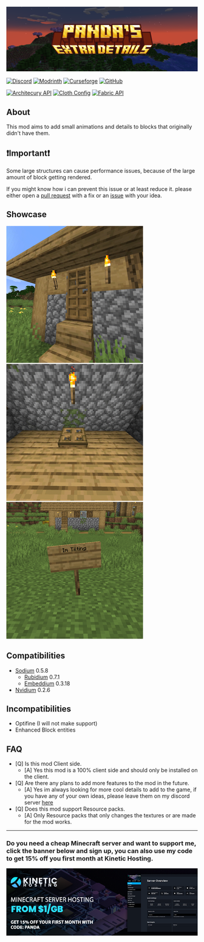 ![](https://github.com/PandaDap2006/Pandas-Extra-Details/blob/master/assets_for_readme/banner.png?raw=true)

[![Discord](https://img.shields.io/discord/1021703635178115122?style=for-the-badge&logo=discord&label=Discord&labelColor=black&color=lightblue)](https://discord.gg/wjPt4vEfXb)
[![Modrinth](https://img.shields.io/modrinth/dt/RQ7OrTFx?style=for-the-badge&logo=modrinth&label=Modrinth&labelColor=black&color=green)](https://modrinth.com/mod/pandas-extra-details)
[![Curseforge](https://img.shields.io/curseforge/dt/883585?style=for-the-badge&logo=curseforge&label=Curseforge&labelColor=black&color=red)](https://www.curseforge.com/minecraft/mc-mods/pandas-extra-details)
[![GitHub](https://img.shields.io/github/license/PandaDap2006/Pandas-Extra-Details?style=for-the-badge&logo=github&label=Github&labelColor=black&color=white)](https://github.com/PandaDap2006/Pandas-Extra-Details/tree/master)

[![Architecury API](https://img.shields.io/badge/Architectury%20API-REQUIRED-1?style=for-the-badge&labelColor=black&color=gold)](https://www.curseforge.com/minecraft/mc-mods/architectury-api)
[![Cloth Config](https://img.shields.io/badge/Cloth%20Config-REQUIRED-1?style=for-the-badge&labelColor=black&color=gold)](https://www.curseforge.com/minecraft/mc-mods/cloth-config)
[![Fabric API](https://img.shields.io/badge/Fabric%20API-REQUIRED%20for%20Fabric-1?style=for-the-badge&labelColor=black&color=gold)](https://www.curseforge.com/minecraft/mc-mods/fabric-api)

## About
This mod aims to add small animations and details to blocks that originally didn't have them.

## **❗Important❗**
Some large structures can cause performance issues, because of the large amount of block getting rendered.

If you might know how i can prevent this issue or at least reduce it. 
please either open a [pull request](https://github.com/PandaDap2006/Pandas-Extra-Details/pulls) with a fix or an [issue](https://github.com/PandaDap2006/Pandas-Extra-Details/issues) with your idea.

## Showcase
![Door Animation](https://github.com/PandaDap2006/Pandas-Extra-Details/blob/master/assets_for_readme/showcase_door_animation.gif?raw=true)
![Trap Door Animation](https://github.com/PandaDap2006/Pandas-Extra-Details/blob/master/assets_for_readme/showcase_trap_door_animation.gif?raw=true)
![Standing sign tilt](https://github.com/PandaDap2006/Pandas-Extra-Details/blob/master/assets_for_readme/showcase_standing_sign.png?raw=true)

## Compatibilities
* [Sodium](https://modrinth.com/mod/sodium) 0.5.8
  * [Rubidium](https://www.curseforge.com/minecraft/mc-mods/rubidium) 0.7.1
  * [Embeddium](https://www.curseforge.com/minecraft/mc-mods/embeddium) 0.3.18
* [Nvidium](https://modrinth.com/mod/nvidium) 0.2.6

## Incompatibilities
* Optifine (I will not make support)
* Enhanced Block entities

## FAQ
* [Q] Is this mod Client side.
  * [A] Yes this mod is a 100% client side and should only be installed on the client.
* [Q] Are there any plans to add more features to the mod in the future.
  * [A] Yes im always looking for more cool details to add to the game, if you have any of your own ideas, please leave them on my discord server [here](https://discord.gg/wjPt4vEfXb)
* [Q] Does this mod support Resource packs.
  * [A] Only Resource packs that only changes the textures or are made for the mod works.

---
### Do you need a cheap Minecraft server and want to support me, click the banner below and sign up, you can also use my code to get 15% off you first month at Kinetic Hosting.
[![](https://github.com/PandaDap2006/PandaDap2006/blob/main/assets_for_readme/kinetic_hosting_banner.png?raw=true)](https://billing.kinetichosting.net/aff.php?aff=476)
